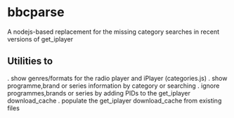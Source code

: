 # bbcparse
A nodejs-based replacement for the missing category searches in recent versions of get_iplayer

## Utilities to
. show genres/formats for the radio player and iPlayer (categories.js)
. show programme,brand or series information by category or searching
. ignore programmes,brands or series by adding PIDs to the get_iplayer download_cache
. populate the get_iplayer download_cache from existing files